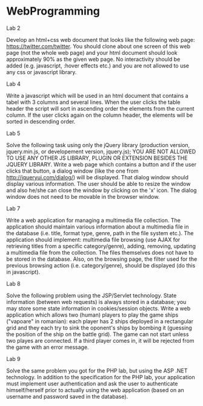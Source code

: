 # WebProgramming

Lab 2

Develop an html+css web document that looks like the following web page: https://twitter.com/twitter. You should clone about one screen of this web page (not the whole web page) and your html document should look approximately 90% as the given web page. No interactivity should be added (e.g. javascript, :hover effects etc.) and you are not allowed to use any css or javascript library.

Lab 4

Write a javascript which will be used in an html document that contains a tabel with 3 columns and several lines. When the user clicks the table header the script will sort in ascending order the elements from the current column. If the user clicks again on the column header, the elements will be sorted in descending order.

Lab 5 

Solve the following task using only the jQuery library (production version, jquery.min.js, or developement version, jquery.js); YOU ARE NOT ALLOWED TO USE ANY OTHER JS LIBRARY, PLUGIN OR EXTENSION BESIDES THE JQUERY LIBRARY. Write a web page which contains a button and if the user clicks that button, a dialog window (like the one from http://jqueryui.com/dialog/) will be displayed. That dialog window should display various information. The user should be able to resize the window and also he/she can close the window by clicking on the 'x' icon. The dialog window does not need to be movable in the browser window.

Lab 7 

Write a web application for managing a multimedia file collection. The application should maintain various information about a multimedia file in the database (i.e. title, format type, genre, path in the file system etc.). The application should implement: multimedia file browsing (use AJAX for retrieving titles from a specific category/genre), adding, removing, updating a multimedia file from the collection. The files themselves does not have to be stored in the database. Also, on the browsing page, the filter used for the previous browsing action (i.e. category/genre), should be displayed (do this in javascript).

Lab 8

Solve the following problem using the JSP/Servlet technology. State information (between web requests) is always stored in a database; you may store some state information in cookies/session objects. Write a web application which allows two (human) players to play the game ships ("vapoare" in romanian): each player has 2 ships deployed in a rectangular grid and they each try to sink the oponent's ships by bombing it (guessing the position of the ship on the battle grid). The game can not start unless two playes are connected. If a third player comes in, it will be rejected from the game with an error message.


Lab 9

Solve the same problem you got for the PHP lab, but using the ASP .NET technology. In addition to the specification for the PHP lab, your application must implement user authentication and ask the user to authenticate himself/herself prior to actually using the web application (based on an username and password saved in the database).

